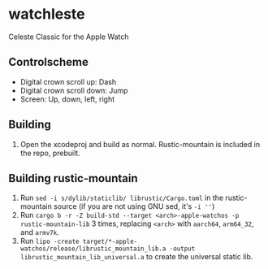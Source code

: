 # watchleste
Celeste Classic for the Apple Watch

## Controlscheme
- Digital crown scroll up: Dash
- Digital crown scroll down: Jump
- Screen: Up, down, left, right

## Building
1. Open the xcodeproj and build as normal. Rustic-mountain is included in the repo, prebuilt.

## Building rustic-mountain
1. Run `sed -i s/dylib/staticlib/ librustic/Cargo.toml` in the rustic-mountain source (if you are not using GNU sed, it's `-i ''`)
2. Run `cargo b -r -Z build-std --target <arch>-apple-watchos -p rustic-mountain-lib` 3 times, replacing `<arch>` with `aarch64`, `arm64_32`, and `armv7k`.
3. Run `lipo -create target/*-apple-watchos/release/librustic_mountain_lib.a -output librustic_mountain_lib_universal.a` to create the universal static lib.

